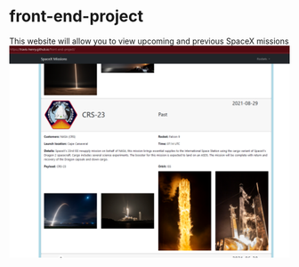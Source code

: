 # front-end-project
This website will allow you to view upcoming and previous SpaceX missions
![alt text](/SpaceXMissions.png)
